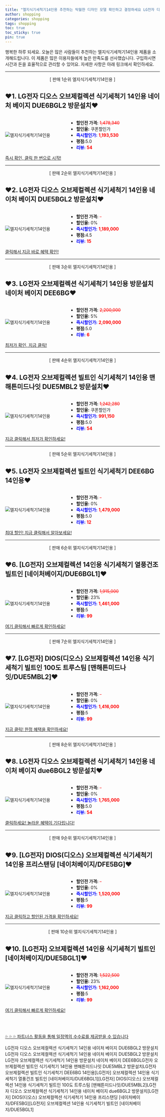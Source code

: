```yaml
---
title: "엘지식기세척기14인용 추천하는 탁월한 디자인 모델 확인하고 결정하세요 LG전자 디오스 오브제컬렉션 식기세척기 14인용"
author: shopping
categories: shopping
tags: shopping
toc: true
toc_sticky: true
pin: true
---
```

행복한 하루 되세요. 오늘은 많은 사람들이 추천하는 엘지식기세척기14인용 제품을 소개해드립니다. 이 제품은 많은 이용자들에게 높은 만족도를 선사했습니다. 구입하시면 시간과 돈을 효율적으로 관리할 수 있어요. 자세한 사항은 아래 링크에서 확인하세요.

---
<p class="toplist" style="margin: 0 auto; display: block; width: fit-content;">[ 판매 1순위 엘지식기세척기14인용 ]</p>

<h2><strong>❤️1. LG전자 디오스 오브제컬렉션 식기세척기 14인용 네이처 베이지 DUE6BGL2 방문설치❤️</strong></h2>

<div style="display: flex; align-items: center;">
    <div style="flex: 0.4;">
        <img src="https://thumbnail8.coupangcdn.com/thumbnails/remote/230x230ex/image/retail/images/1103163271084820-455eafd1-aa96-4b4b-9aa9-419a76b5eaad.jpg" alt="엘지식기세척기14인용" style="max-width: 100%;">
    </div>
    <div style="flex: 0.6; margin-left: 10px;">
        <ul>
            <li><strong>할인전 가격:</strong> <del style="color: red;">1,478,340</del></li>
            <li><strong>할인율:</strong> 쿠폰할인가</li>
            <li><span style='color:blue'><strong>즉시할인가:</strong></span> <span style='color:red'><strong>1,193,530</strong></span></li>
            <li><strong>평점:</strong>5.0</li>
            <li><span style='color:blue'><strong>리뷰:</strong></span> <span style='color:red'><strong>54</strong></span></li>
        </ul>
    </div>
</div>
<div class="center">
    <a href="https://William4Davisa.github.io?lptag=AF9450613&subid=githubio&pageKey=7939287650&traceid=V0-153&itemId=21862178446&vendorItemId=88910381383" class="myButton">
        즉시 확인, 클릭 한 번으로 시작!
    </a>
</div>


---
<p class="toplist" style="margin: 0 auto; display: block; width: fit-content;">[ 판매 2순위 엘지식기세척기14인용 ]</p>

<h2><strong>❤️2. LG전자 디오스 오브제컬렉션 식기세척기 14인용 네이처 베이지 DUE5BGL2 방문설치❤️</strong></h2>

<div style="display: flex; align-items: center;">
    <div style="flex: 0.4;">
        <img src="https://thumbnail6.coupangcdn.com/thumbnails/remote/230x230ex/image/vendor_inventory/9cff/5aa425a75f34bb300c0b51b7698e0092fb0231a7cc27aecd61b27fe90f1e.jpg" alt="엘지식기세척기14인용" style="max-width: 100%;">
    </div>
    <div style="flex: 0.6; margin-left: 10px;">
        <ul>
            <li><strong>할인전 가격:</strong> <del style="color: red;">-</del></li>
            <li><strong>할인율:</strong> 0%</li>
            <li><span style='color:blue'><strong>즉시할인가:</strong></span> <span style='color:red'><strong>1,189,000</strong></span></li>
            <li><strong>평점:</strong>4.5</li>
            <li><span style='color:blue'><strong>리뷰:</strong></span> <span style='color:red'><strong>15</strong></span></li>
        </ul>
    </div>
</div>
<div class="center">
    <a href="https://William4Davisa.github.io?lptag=AF9450613&subid=githubio&pageKey=7969495165&traceid=V0-153&itemId=22068036681&vendorItemId=89849952975" class="myButton">
        클릭해서 지금 바로 혜택 확인!
    </a>
</div>


---
<p class="toplist" style="margin: 0 auto; display: block; width: fit-content;">[ 판매 3순위 엘지식기세척기14인용 ]</p>

<h2><strong>❤️3. LG전자 오브제컬렉션 식기세척기 14인용 방문설치 네이처 베이지 DEE6BG❤️</strong></h2>

<div style="display: flex; align-items: center;">
    <div style="flex: 0.4;">
        <img src="https://thumbnail8.coupangcdn.com/thumbnails/remote/230x230ex/image/vendor_inventory/f494/08274970db23570943f94aff89c7ae4a93f167ed3e17d3043372e2b6c3fe.jpg" alt="엘지식기세척기14인용" style="max-width: 100%;">
    </div>
    <div style="flex: 0.6; margin-left: 10px;">
        <ul>
            <li><strong>할인전 가격:</strong> <del style="color: red;">2,200,000</del></li>
            <li><strong>할인율:</strong> 5%</li>
            <li><span style='color:blue'><strong>즉시할인가:</strong></span> <span style='color:red'><strong>2,090,000</strong></span></li>
            <li><strong>평점:</strong>5.0</li>
            <li><span style='color:blue'><strong>리뷰:</strong></span> <span style='color:red'><strong>6</strong></span></li>
        </ul>
    </div>
</div>
<div class="center">
    <a href="https://William4Davisa.github.io?lptag=AF9450613&subid=githubio&pageKey=7920710414&traceid=V0-153&itemId=21759761396&vendorItemId=89964065464" class="myButton">
        최저가 확인, 지금 클릭!
    </a>
</div>


---
<p class="toplist" style="margin: 0 auto; display: block; width: fit-content;">[ 판매 4순위 엘지식기세척기14인용 ]</p>

<h2><strong>❤️4. LG전자 오브제컬렉션 빌트인 식기세척기 14인용 맨해튼미드나잇 DUE5MBL2 방문설치❤️</strong></h2>

<div style="display: flex; align-items: center;">
    <div style="flex: 0.4;">
        <img src="https://thumbnail7.coupangcdn.com/thumbnails/remote/230x230ex/image/retail/images/2024/06/17/18/7/117fdd7d-1951-4176-bd54-d1c20a667142.jpg" alt="엘지식기세척기14인용" style="max-width: 100%;">
    </div>
    <div style="flex: 0.6; margin-left: 10px;">
        <ul>
            <li><strong>할인전 가격:</strong> <del style="color: red;">1,242,280</del></li>
            <li><strong>할인율:</strong> 쿠폰할인가</li>
            <li><span style='color:blue'><strong>즉시할인가:</strong></span> <span style='color:red'><strong>991,150</strong></span></li>
            <li><strong>평점:</strong>5.0</li>
            <li><span style='color:blue'><strong>리뷰:</strong></span> <span style='color:red'><strong>54</strong></span></li>
        </ul>
    </div>
</div>
<div class="center">
    <a href="https://William4Davisa.github.io?lptag=AF9450613&subid=githubio&pageKey=7939287650&traceid=V0-153&itemId=23344000058&vendorItemId=90375412067" class="myButton">
        지금 클릭해서 최저가 확인하세요!
    </a>
</div>


---
<p class="toplist" style="margin: 0 auto; display: block; width: fit-content;">[ 판매 5순위 엘지식기세척기14인용 ]</p>

<h2><strong>❤️5. LG전자 오브제컬렉션 빌트인 식기세척기 DEE6BG 14인용❤️</strong></h2>

<div style="display: flex; align-items: center;">
    <div style="flex: 0.4;">
        <img src="https://thumbnail7.coupangcdn.com/thumbnails/remote/230x230ex/image/vendor_inventory/b1bd/547991c1c38c54a791770cb323312f6a3ef40684baa53cf0c8abb8276c8d.jpg" alt="엘지식기세척기14인용" style="max-width: 100%;">
    </div>
    <div style="flex: 0.6; margin-left: 10px;">
        <ul>
            <li><strong>할인전 가격:</strong> <del style="color: red;">-</del></li>
            <li><strong>할인율:</strong> 0%</li>
            <li><span style='color:blue'><strong>즉시할인가:</strong></span> <span style='color:red'><strong>1,479,000</strong></span></li>
            <li><strong>평점:</strong>5.0</li>
            <li><span style='color:blue'><strong>리뷰:</strong></span> <span style='color:red'><strong>12</strong></span></li>
        </ul>
    </div>
</div>
<div class="center">
    <a href="https://William4Davisa.github.io?lptag=AF9450613&subid=githubio&pageKey=7953334816&traceid=V0-153&itemId=21963157422&vendorItemId=89831875584" class="myButton">
        최대 할인! 지금 클릭해서 알아보세요!
    </a>
</div>


---
<p class="toplist" style="margin: 0 auto; display: block; width: fit-content;">[ 판매 6순위 엘지식기세척기14인용 ]</p>

<h2><strong>❤️6. [LG전자] 오브제컬렉션 14인용 식기세척기 열풍건조 빌트인 [네이처베이지/DUE6BGL1]❤️</strong></h2>

<div style="display: flex; align-items: center;">
    <div style="flex: 0.4;">
        <img src="https://thumbnail6.coupangcdn.com/thumbnails/remote/230x230ex/image/vendor_inventory/a66d/1882583f00c7852562b989e695bc2431a09aec163202c2bddf9306099fa4.jpg" alt="엘지식기세척기14인용" style="max-width: 100%;">
    </div>
    <div style="flex: 0.6; margin-left: 10px;">
        <ul>
            <li><strong>할인전 가격:</strong> <del style="color: red;">1,915,000</del></li>
            <li><strong>할인율:</strong> 23%</li>
            <li><span style='color:blue'><strong>즉시할인가:</strong></span> <span style='color:red'><strong>1,461,000</strong></span></li>
            <li><strong>평점:</strong>5</li>
            <li><span style='color:blue'><strong>리뷰:</strong></span> <span style='color:red'><strong>99</strong></span></li>
        </ul>
    </div>
</div>
<div class="center">
    <a href="https://William4Davisa.github.io?lptag=AF9450613&subid=githubio&pageKey=8217249882&traceid=V0-153&itemId=23606786486&vendorItemId=90632501746" class="myButton">
        여기 클릭해서 빠르게 확인하세요!
    </a>
</div>


---
<p class="toplist" style="margin: 0 auto; display: block; width: fit-content;">[ 판매 7순위 엘지식기세척기14인용 ]</p>

<h2><strong>❤️7. [LG전자] DIOS(디오스) 오브제컬렉션 14인용 식기세척기 빌트인 100도 트루스팀 [맨해튼미드나잇/DUE5MBL2]❤️</strong></h2>

<div style="display: flex; align-items: center;">
    <div style="flex: 0.4;">
        <img src="https://thumbnail6.coupangcdn.com/thumbnails/remote/230x230ex/image/vendor_inventory/6ae1/9a37b111279efa0e317084abff27a1b1a41365b754f1bf8346a2a2c8cf03.jpg" alt="엘지식기세척기14인용" style="max-width: 100%;">
    </div>
    <div style="flex: 0.6; margin-left: 10px;">
        <ul>
            <li><strong>할인전 가격:</strong> <del style="color: red;">-</del></li>
            <li><strong>할인율:</strong> 0%</li>
            <li><span style='color:blue'><strong>즉시할인가:</strong></span> <span style='color:red'><strong>1,416,000</strong></span></li>
            <li><strong>평점:</strong>5</li>
            <li><span style='color:blue'><strong>리뷰:</strong></span> <span style='color:red'><strong>99</strong></span></li>
        </ul>
    </div>
</div>
<div class="center">
    <a href="https://William4Davisa.github.io?lptag=AF9450613&subid=githubio&pageKey=8248254877&traceid=V0-153&itemId=23742612840&vendorItemId=90767203994" class="myButton">
        지금 클릭! 한정 혜택을 확인하세요!
    </a>
</div>


---
<p class="toplist" style="margin: 0 auto; display: block; width: fit-content;">[ 판매 8순위 엘지식기세척기14인용 ]</p>

<h2><strong>❤️8. LG전자 디오스 오브제컬렉션 식기세척기 14인용 네이처 베이지 due6BGL2 방문설치❤️</strong></h2>

<div style="display: flex; align-items: center;">
    <div style="flex: 0.4;">
        <img src="https://thumbnail8.coupangcdn.com/thumbnails/remote/230x230ex/image/vendor_inventory/eb34/2d13fcd6dc4419e9c69d4636e04a387f86e200842c22983509b984e67951.jpg" alt="엘지식기세척기14인용" style="max-width: 100%;">
    </div>
    <div style="flex: 0.6; margin-left: 10px;">
        <ul>
            <li><strong>할인전 가격:</strong> <del style="color: red;">-</del></li>
            <li><strong>할인율:</strong> 0%</li>
            <li><span style='color:blue'><strong>즉시할인가:</strong></span> <span style='color:red'><strong>1,765,000</strong></span></li>
            <li><strong>평점:</strong>5.0</li>
            <li><span style='color:blue'><strong>리뷰:</strong></span> <span style='color:red'><strong>54</strong></span></li>
        </ul>
    </div>
</div>
<div class="center">
    <a href="https://William4Davisa.github.io?lptag=AF9450613&subid=githubio&pageKey=7939287650&traceid=V0-153&itemId=22599135185&vendorItemId=89640801237" class="myButton">
        클릭하세요! 놀라운 혜택이 기다립니다!
    </a>
</div>


---
<p class="toplist" style="margin: 0 auto; display: block; width: fit-content;">[ 판매 9순위 엘지식기세척기14인용 ]</p>

<h2><strong>❤️9. [LG전자] DIOS(디오스) 오브제컬렉션 식기세척기 14인용 프리스탠딩 [네이처베이지/DFE5BG]❤️</strong></h2>

<div style="display: flex; align-items: center;">
    <div style="flex: 0.4;">
        <img src="https://thumbnail6.coupangcdn.com/thumbnails/remote/230x230ex/image/vendor_inventory/3c76/76736c1d8584d83c7263abaa9b5d020b1304bdeacc97091f6c3349d96fe9.jpg" alt="엘지식기세척기14인용" style="max-width: 100%;">
    </div>
    <div style="flex: 0.6; margin-left: 10px;">
        <ul>
            <li><strong>할인전 가격:</strong> <del style="color: red;">-</del></li>
            <li><strong>할인율:</strong> 0%</li>
            <li><span style='color:blue'><strong>즉시할인가:</strong></span> <span style='color:red'><strong>1,520,000</strong></span></li>
            <li><strong>평점:</strong>5</li>
            <li><span style='color:blue'><strong>리뷰:</strong></span> <span style='color:red'><strong>99</strong></span></li>
        </ul>
    </div>
</div>
<div class="center">
    <a href="https://William4Davisa.github.io?lptag=AF9450613&subid=githubio&pageKey=8217249800&traceid=V0-153&itemId=23606785681&vendorItemId=90632501184" class="myButton">
        지금 클릭하고 할인된 가격을 확인하세요!
    </a>
</div>


---
<p class="toplist" style="margin: 0 auto; display: block; width: fit-content;">[ 판매 10순위 엘지식기세척기14인용 ]</p>

<h2><strong>❤️10. [LG전자] 오브제컬렉션 14인용 식기세척기 빌트인 [네이처베이지/DUE5BGL1]❤️</strong></h2>

<div style="display: flex; align-items: center;">
    <div style="flex: 0.4;">
        <img src="https://thumbnail6.coupangcdn.com/thumbnails/remote/230x230ex/image/vendor_inventory/5336/39587cd07fbb489ed2031c9bed2bc8b4bb4edce98ef262a99f87fe88774a.jpg" alt="엘지식기세척기14인용" style="max-width: 100%;">
    </div>
    <div style="flex: 0.6; margin-left: 10px;">
        <ul>
            <li><strong>할인전 가격:</strong> <del style="color: red;">1,522,500</del></li>
            <li><strong>할인율:</strong> 23%</li>
            <li><span style='color:blue'><strong>즉시할인가:</strong></span> <span style='color:red'><strong>1,162,000</strong></span></li>
            <li><strong>평점:</strong>5</li>
            <li><span style='color:blue'><strong>리뷰:</strong></span> <span style='color:red'><strong>99</strong></span></li>
        </ul>
    </div>
</div>
<div class="center">
    <a href="https://William4Davisa.github.io?lptag=AF9450613&subid=githubio&pageKey=8217249939&traceid=V0-153&itemId=23606786820&vendorItemId=90632501913" class="myButton">
        여기 클릭해서 빠르게 확인하세요!
    </a>
</div>

<br><br><br>[💦 💦 💦 파트너스 활동을 통해 일정액의 수수료를 제공받을 수 있습니다](https://link.coupang.com/a/bcpT2c)<br><br>LG전자 디오스 오브제컬렉션 식기세척기 14인용 네이처 베이지 DUE6BGL2 방문설치LG전자 디오스 오브제컬렉션 식기세척기 14인용 네이처 베이지 DUE5BGL2 방문설치LG전자 오브제컬렉션 식기세척기 14인용 방문설치 네이처 베이지 DEE6BGLG전자 오브제컬렉션 빌트인 식기세척기 14인용 맨해튼미드나잇 DUE5MBL2 방문설치LG전자 오브제컬렉션 빌트인 식기세척기 DEE6BG 14인용[LG전자] 오브제컬렉션 14인용 식기세척기 열풍건조 빌트인 [네이처베이지/DUE6BGL1][LG전자] DIOS(디오스) 오브제컬렉션 14인용 식기세척기 빌트인 100도 트루스팀 [맨해튼미드나잇/DUE5MBL2]LG전자 디오스 오브제컬렉션 식기세척기 14인용 네이처 베이지 due6BGL2 방문설치[LG전자] DIOS(디오스) 오브제컬렉션 식기세척기 14인용 프리스탠딩 [네이처베이지/DFE5BG][LG전자] 오브제컬렉션 14인용 식기세척기 빌트인 [네이처베이지/DUE5BGL1]